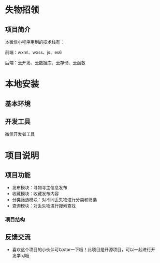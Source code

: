 # 失物招领

## 项目简介

本微信小程序用到的技术栈有：

前端：wxml、wxss、js、es6

后端：云开发、云数据库、云存储、云函数

# 本地安装

## 基本环境



## 开发工具

微信开发者工具


# 项目说明
## 项目功能

- 发布模块：寻物寻主信息发布
- 收藏模块：收藏发布内容
- 分类筛选模块：对不同丢失物进行分类和筛选
- 查询模块：对丢失物进行搜索查找

### 项目结构

## 反馈交流

- 喜欢这个项目的小伙伴可以star一下哦！此项目是开源项目，可以一起进行开发学习哦
